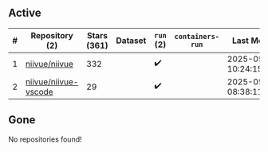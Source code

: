 ## Active
| # | Repository (2) | Stars (361) | Dataset | `run` (2) | `containers-run` | Last Modified |
| --- | --- | --- | --- | --- | --- | --- |
| 1 | [niivue/niivue](https://github.com/niivue/niivue) | 332 |  | :heavy_check_mark: |  | 2025-05-13 10:24:15+00:00 |
| 2 | [niivue/niivue-vscode](https://github.com/niivue/niivue-vscode) | 29 |  | :heavy_check_mark: |  | 2025-05-12 08:38:11+00:00 |

## Gone
No repositories found!
